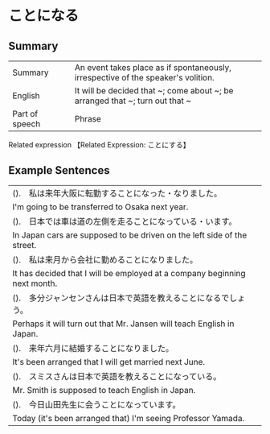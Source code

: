 # ことになる

## Summary

<table><tr>   <td>Summary<td>   <td>An event takes place as if spontaneously, irrespective of the speaker's volition.</td><tr><tr>   <td>English<td>   <td>It will be decided that ~; come about ~; be arranged that ~; turn out that ~</td><tr><tr>   <td>Part of speech<td>   <td>Phrase</td><tr></table><tr>   <td>Related expression<td>   <td>【Related Expression: ことにする】</td><tr></table></table>

## Example Sentences

<table><tr><td>().　私は来年大阪に転勤することになった・なりました。<td><tr><tr><td>I'm going to be transferred to Osaka next year.<td><tr><tr><td>().　日本では車は道の左側を走ることになっている・います。<td><tr><tr><td>In Japan cars are supposed to be driven on the left side of the street.<td><tr><tr><td>().　私は来月から会社に勤めることになりました。<td><tr><tr><td>It has decided that I will be employed at a company beginning next month.<td><tr><tr><td>().　多分ジャンセンさんは日本で英語を教えることになるでしょう。<td><tr><tr><td>Perhaps it will turn out that Mr. Jansen will teach English in Japan.<td><tr><tr><td>().　来年六月に結婚することになりました。<td><tr><tr><td>It's been arranged that I will get married next June.<td><tr><tr><td>().　スミスさんは日本で英語を教えることになっている。<td><tr><tr><td>Mr. Smith is supposed to teach English in Japan.<td><tr><tr><td>().　今日山田先生に会うことになっています。<td><tr><tr><td>Today (it's been arranged that) I'm seeing Professor Yamada.<td><tr></table>

